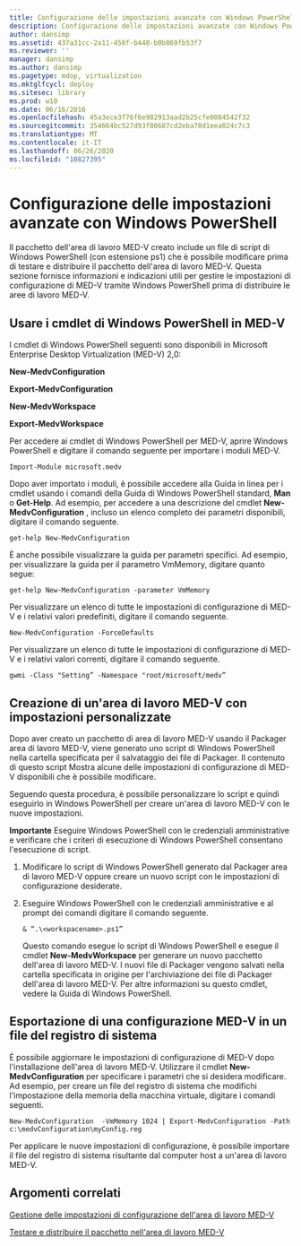 ```yaml
---
title: Configurazione delle impostazioni avanzate con Windows PowerShell
description: Configurazione delle impostazioni avanzate con Windows PowerShell
author: dansimp
ms.assetid: 437a31cc-2a11-456f-b448-b0b869fb53f7
ms.reviewer: ''
manager: dansimp
ms.author: dansimp
ms.pagetype: mdop, virtualization
ms.mktglfcycl: deploy
ms.sitesec: library
ms.prod: w10
ms.date: 06/16/2016
ms.openlocfilehash: 45a3ece3f76f6e982913aad2b25cfe0084542f32
ms.sourcegitcommit: 354664bc527d93f80687cd2eba70d1eea024c7c3
ms.translationtype: MT
ms.contentlocale: it-IT
ms.lasthandoff: 06/26/2020
ms.locfileid: "10827395"
---
```

# Configurazione delle impostazioni avanzate con Windows PowerShell


Il pacchetto dell'area di lavoro MED-V creato include un file di script di Windows PowerShell (con estensione ps1) che è possibile modificare prima di testare e distribuire il pacchetto dell'area di lavoro MED-V. Questa sezione fornisce informazioni e indicazioni utili per gestire le impostazioni di configurazione di MED-V tramite Windows PowerShell prima di distribuire le aree di lavoro MED-V.

## Usare i cmdlet di Windows PowerShell in MED-V


I cmdlet di Windows PowerShell seguenti sono disponibili in Microsoft Enterprise Desktop Virtualization (MED-V) 2,0:

**New-MedvConfiguration**

**Export-MedvConfiguration**

**New-MedvWorkspace**

**Export-MedvWorkspace**

Per accedere ai cmdlet di Windows PowerShell per MED-V, aprire Windows PowerShell e digitare il comando seguente per importare i moduli MED-V.

``` syntax
Import-Module microsoft.medv
```

Dopo aver importato i moduli, è possibile accedere alla Guida in linea per i cmdlet usando i comandi della Guida di Windows PowerShell standard, **Man** o **Get-Help**. Ad esempio, per accedere a una descrizione del cmdlet **New-MedvConfiguration** , incluso un elenco completo dei parametri disponibili, digitare il comando seguente.

``` syntax
get-help New-MedvConfiguration
```

È anche possibile visualizzare la guida per parametri specifici. Ad esempio, per visualizzare la guida per il parametro VmMemory, digitare quanto segue:

``` syntax
get-help New-MedvConfiguration -parameter VmMemory
```

Per visualizzare un elenco di tutte le impostazioni di configurazione di MED-V e i relativi valori predefiniti, digitare il comando seguente.

``` syntax
New-MedvConfiguration -ForceDefaults
```

Per visualizzare un elenco di tutte le impostazioni di configurazione di MED-V e i relativi valori correnti, digitare il comando seguente.

``` syntax
gwmi -Class "Setting” -Namespace "root/microsoft/medv”
```

## Creazione di un'area di lavoro MED-V con impostazioni personalizzate


Dopo aver creato un pacchetto di area di lavoro MED-V usando il Packager area di lavoro MED-V, viene generato uno script di Windows PowerShell nella cartella specificata per il salvataggio dei file di Packager. Il contenuto di questo script Mostra alcune delle impostazioni di configurazione di MED-V disponibili che è possibile modificare.

Seguendo questa procedura, è possibile personalizzare lo script e quindi eseguirlo in Windows PowerShell per creare un'area di lavoro MED-V con le nuove impostazioni.

**Importante**  Eseguire Windows PowerShell con le credenziali amministrative e verificare che i criteri di esecuzione di Windows PowerShell consentano l'esecuzione di script.

1.  Modificare lo script di Windows PowerShell generato dal Packager area di lavoro MED-V oppure creare un nuovo script con le impostazioni di configurazione desiderate.

2.  Eseguire Windows PowerShell con le credenziali amministrative e al prompt dei comandi digitare il comando seguente.

    ``` syntax
    & “.\<workspacename>.ps1”
    ```

    Questo comando esegue lo script di Windows PowerShell e esegue il cmdlet **New-MedvWorkspace** per generare un nuovo pacchetto dell'area di lavoro MED-V. I nuovi file di Packager vengono salvati nella cartella specificata in origine per l'archiviazione dei file di Packager dell'area di lavoro MED-V. Per altre informazioni su questo cmdlet, vedere la Guida di Windows PowerShell.

 

## Esportazione di una configurazione MED-V in un file del registro di sistema


È possibile aggiornare le impostazioni di configurazione di MED-V dopo l'installazione dell'area di lavoro MED-V. Utilizzare il cmdlet **New-MedvConfiguration** per specificare i parametri che si desidera modificare. Ad esempio, per creare un file del registro di sistema che modifichi l'impostazione della memoria della macchina virtuale, digitare i comandi seguenti.

``` syntax
New-MedvConfiguration  -VmMemory 1024 | Export-MedvConfiguration -Path c:\medvConfiguration\myConfig.reg
```

Per applicare le nuove impostazioni di configurazione, è possibile importare il file del registro di sistema risultante dal computer host a un'area di lavoro MED-V.

## Argomenti correlati


[Gestione delle impostazioni di configurazione dell'area di lavoro MED-V](managing-med-v-workspace-configuration-settings.md)

[Testare e distribuire il pacchetto nell'area di lavoro MED-V](test-and-deploy-the-med-v-workspace-package.md)

 

 





